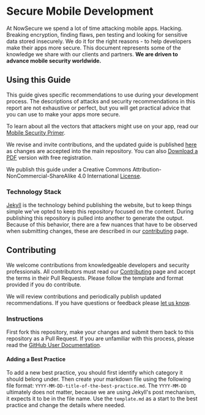 # Secure Mobile Development

At NowSecure we spend a lot of time attacking mobile apps. Hacking. Breaking encryption, finding flaws, pen testing and looking for sensitive data stored insecurely. We do it for the right reasons - to help developers make their apps more secure. This document represents some of the knowledge we share with our clients and partners. **We are driven to advance mobile security worldwide.**

## Using this Guide

This guide gives specific recommendations to use during your development process. The descriptions of attacks and security recommendations in this report are not exhaustive or perfect, but you will get practical advice that you can use to make your apps more secure.

To learn about all the vectors that attackers might use on your app, read our [Mobile Security Primer][1].

We revise and invite contributions, and the updated guide is published [here][2] as changes are accepted into the main repository. You can also [Download a PDF][3] version with free registration.

We publish this guide under a Creative Commons Attribution-NonCommercial-ShareAlike 4.0 International [License][4].

### Technology Stack

[Jekyll][5] is the technology behind publishing the website, but to keep things simple we've opted to keep this repository focused on the content. During publishing this repository is pulled into another to generate the output. Because of this behavior, there are a few nuances that have to be observed when submitting changes, these are described in our [contributing][6] page.

## Contributing

We welcome contributions from knowledgeable developers and security professionals. All contributors must read our [Contributing][6] page and accept the terms in their Pull Requests. Please follow the template and format provided if you do contribute.

We will review contributions and periodically publish updated recommendations. If you have questions or feedback please [let us know][7].

### Instructions

First fork this repository, make your changes and submit them back to this repository as a Pull Request. If you are unfamiliar with this process, please read the [GitHub User Documentation][8].

#### Adding a Best Practice

To add a new best practice, you should first identify which category it should belong under. Then create your markdown file using the following file format: `YYYY-MM-DD-title-of-the-best-practice.md`. The `YYYY-MM-DD` ultimately does not matter, because we are using Jekyll's post mechanism, it expects it to be in the file name. Use the `template.md` as a start to the best practice and change the details where needed.

<!-- Links -->
[1]: https://www.nowsecure.com/resources/secure-development/primer/ "Mobile Security Primer"
[2]: https://www.nowsecure.com/resources/secure-development/ "Secure Mobile Development"
[3]: https://www.nowsecure.com/resources/downloads/secure-mobile-development/ "Secure Mobile Devlopment - Download a PDF"
[4]: LICENSE.md "License"
[5]: http://jekyllrb.com "Jekyll"
[6]: CONTRIBUTING.md "Contributing"
[7]: https://www.nowsecure.com/contact/ "Contact Us"
[8]: https://help.github.com/articles/creating-a-pull-request/ "Creating a Pull Request"
